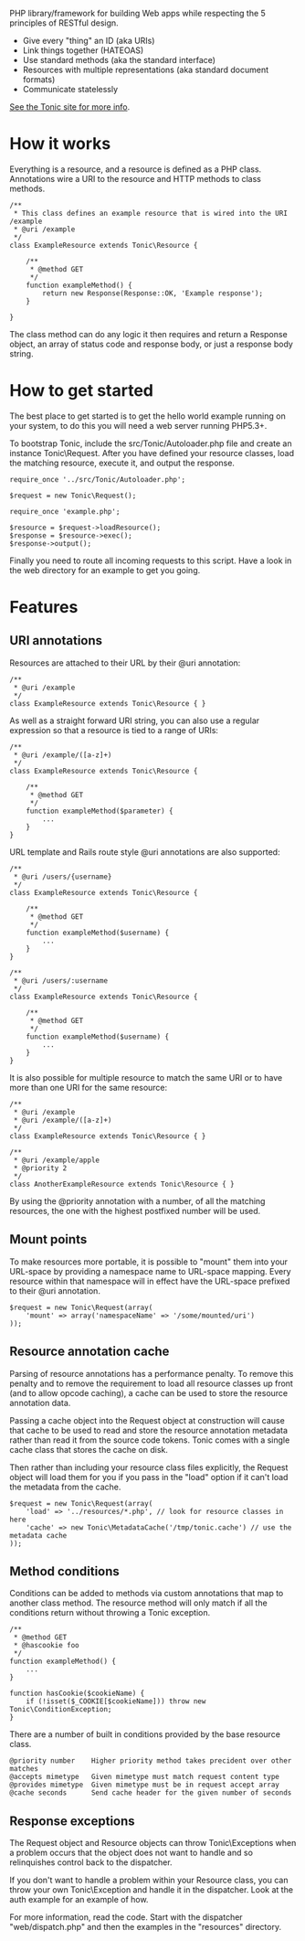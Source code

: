 PHP library/framework for building Web apps while respecting the 5 principles
of RESTful design.

 * Give every "thing" an ID (aka URIs)
 * Link things together (HATEOAS)
 * Use standard methods (aka the standard interface)
 * Resources with multiple representations (aka standard document formats)
 * Communicate statelessly

[See the Tonic site for more info](http://peej.github.com/tonic/).


How it works
============

Everything is a resource, and a resource is defined as a PHP class. Annotations
wire a URI to the resource and HTTP methods to class methods.

    /**
     * This class defines an example resource that is wired into the URI /example
     * @uri /example
     */
    class ExampleResource extends Tonic\Resource {
        
        /**
         * @method GET
         */
        function exampleMethod() {
            return new Response(Response::OK, 'Example response');
        }
      
    }

The class method can do any logic it then requires and return a Response object,
an array of status code and response body, or just a response body string.


How to get started
==================

The best place to get started is to get the hello world example running on your
system, to do this you will need a web server running PHP5.3+.

To bootstrap Tonic, include the src/Tonic/Autoloader.php file and create an instance
Tonic\Request. After you have defined your resource classes, load the matching
resource, execute it, and output the response.

    require_once '../src/Tonic/Autoloader.php';

    $request = new Tonic\Request();

    require_once 'example.php';

    $resource = $request->loadResource();
    $response = $resource->exec();
    $response->output();

Finally you need to route all incoming requests to this script. Have a look in the
web directory for an example to get you going.


Features
========


URI annotations
---------------

Resources are attached to their URL by their @uri annotation:

    /**
     * @uri /example
     */
    class ExampleResource extends Tonic\Resource { }

As well as a straight forward URI string, you can also use a regular expression
so that a resource is tied to a range of URIs:

    /**
     * @uri /example/([a-z]+)
     */
    class ExampleResource extends Tonic\Resource {

        /**
         * @method GET
         */
        function exampleMethod($parameter) {
            ...
        }
    }

URL template and Rails route style @uri annotations are also supported:

    /**
     * @uri /users/{username}
     */
    class ExampleResource extends Tonic\Resource {

        /**
         * @method GET
         */
        function exampleMethod($username) {
            ...
        }
    }
    
    /**
     * @uri /users/:username
     */
    class ExampleResource extends Tonic\Resource {

        /**
         * @method GET
         */
        function exampleMethod($username) {
            ...
        }
    }

It is also possible for multiple resource to match the same URI or to have more than
one URI for the same resource:

    /**
     * @uri /example
     * @uri /example/([a-z]+)
     */
    class ExampleResource extends Tonic\Resource { }

    /**
     * @uri /example/apple
     * @priority 2
     */
    class AnotherExampleResource extends Tonic\Resource { }

By using the @priority annotation with a number, of all the matching resources,
the one with the highest postfixed number will be used.


Mount points
------------

To make resources more portable, it is possible to "mount" them into your URL-space
by providing a namespace name to URL-space mapping. Every resource within that
namespace will in effect have the URL-space prefixed to their @uri annotation.

    $request = new Tonic\Request(array(
        'mount' => array('namespaceName' => '/some/mounted/uri')
    ));


Resource annotation cache
-------------------------

Parsing of resource annotations has a performance penalty. To remove this penalty and
to remove the requirement to load all resource classes up front (and to allow opcode
caching), a cache can be used to store the resource annotation data.

Passing a cache object into the Request object at construction will cause that cache to
be used to read and store the resource annotation metadata rather than read it from the
source code tokens. Tonic comes with a single cache class that stores the cache on disk.

Then rather than including your resource class files explicitly, the Request object
will load them for you if you pass in the "load" option if it can't load the metadata
from the cache.

    $request = new Tonic\Request(array(
        'load' => '../resources/*.php', // look for resource classes in here
        'cache' => new Tonic\MetadataCache('/tmp/tonic.cache') // use the metadata cache
    ));


Method conditions
-----------------

Conditions can be added to methods via custom annotations that map to another class
method. The resource method will only match if all the conditions return without throwing
a Tonic exception.

    /**
     * @method GET
     * @hascookie foo
     */
    function exampleMethod() {
        ...
    }

    function hasCookie($cookieName) {
        if (!isset($_COOKIE[$cookieName])) throw new Tonic\ConditionException;
    }

There are a number of built in conditions provided by the base resource class.

    @priority number    Higher priority method takes precident over other matches
    @accepts mimetype   Given mimetype must match request content type
    @provides mimetype  Given mimetype must be in request accept array
    @cache seconds      Send cache header for the given number of seconds


Response exceptions
-------------------

The Request object and Resource objects can throw Tonic\Exceptions when a problem
occurs that the object does not want to handle and so relinquishes control back
to the dispatcher.

If you don't want to handle a problem within your Resource class, you can throw your
own Tonic\Exception and handle it in the dispatcher. Look at the auth example for
an example of how.




For more information, read the code. Start with the dispatcher "web/dispatch.php"
and then the examples in the "resources" directory.
